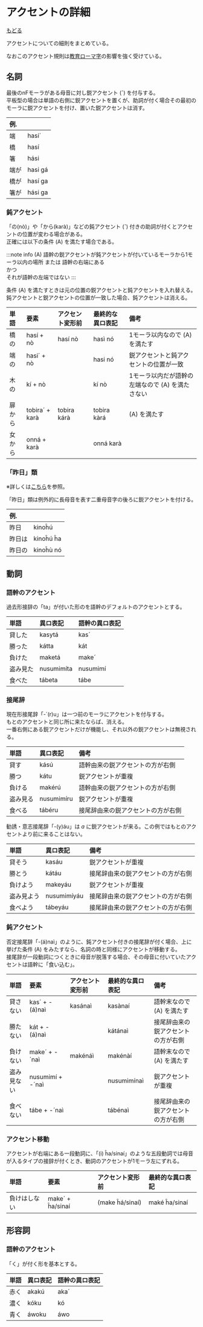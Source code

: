 # アクセントの詳細

[もどる](../index.md)

アクセントについての細則をまとめている。

なおこのアクセント規則は[教育ローマ字](https://github.com/NihongoTopics/Kyouro/blob/master/Proposing%20a%20new%20romanization%20system%20of%20Japanese%20(book).pdf)の影響を強く受けている。

## 名詞

最後のnFモーラがある母音に対し鋭アクセント (__´__) を付与する。  
平板型の場合は単語の右側に鋭アクセントを置くが、助詞が付く場合その最初のモーラに鋭アクセントを付け、置いた鋭アクセントは消す。

|例.||
|:---|:---|
|端|hasi´|
|橋|hasí|
|箸|hási|
|端が|hasi gá|
|橋が|hasí ga|
|箸が|hási ga|

### 鈍アクセント

「の(nò)」や「から(karà)」などの鈍アクセント (__`__) 付きの助詞が付くとアクセントの位置が変わる場合がある。  
正確には以下の条件 (A) を満たす場合である。

:::note info
(A) 語幹の鋭アクセントが鈍アクセントが付いているモーラから1モーラ以内の場所 または 語幹の右端にある  
かつ  
それが語幹の左端ではない
:::

条件 (A) を満たすときは元の位置の鋭アクセントと鈍アクセントを入れ替える。  
鈍アクセントと鋭アクセントの位置が一致した場合、鈍アクセントは消える。

|単語|要素|アクセント変形前|最終的な異ロ表記|備考|
|:---|:---|:---|:---|:---|
|橋の|hasí \+ nò|hasí nò|hasì nó|1モーラ以内なので (A) を満たす|
|端の|hasi´ \+ nò||hasi nó|鋭アクセントと鈍アクセントの位置が一致|
|木の|kí \+ nò||kí nò|1モーラ以内だが語幹の左端なので (A) を満たさない|
|扉から|tobira´ \+ karà|tobira kárà|tobira kàrá|(A) を満たす|
|女から|onná \+ karà||onná karà||

### 「昨日」類

※詳しくは[こちら](https://note.com/j9a/n/n7a7910ca3d89)を参照。

「昨日」類は例外的に長母音を表す二重母音字の後ろに鋭アクセントを付ける。

|例.||
|:---|:---|
|昨日|kinoĥú|
|昨日は|kinoĥú ĥa|
|昨日の|kinoĥù nó|

## 動詞

### 語幹のアクセント

過去形接辞の「ta」が付いた形のを語幹のデフォルトのアクセントとする。

|単語|異ロ表記|語幹の異ロ表記|
|:---|:---|:---|
|貸した|kasytá|kas´|
|勝った|kátta|kát|
|負けた|maketá|make´|
|盗み見た|nusumimíta|nusumimí|
|食べた|tábeta|tábe|

### 接尾辞

現在形接尾辞「\-´(r)u」は一つ前のモーラにアクセントを付与する。  
もとのアクセントと同じ所に来たならば、消える。  
一番右側にある鋭アクセントだけが機能し、それ以外の鋭アクセントは無視される。

|単語|異ロ表記|備考|
|:---|:---|:---|
|貸す|kású|語幹由来の鋭アクセントの方が右側|
|勝つ|kátu|鋭アクセントが重複|
|負ける|makérú|語幹由来の鋭アクセントの方が右側|
|盗み見る|nusumimíru|鋭アクセントが重複|
|食べる|tábéru|接尾辞由来の鋭アクセントの方が右側|

勧誘・意志接尾辞「\-(y)áu」は _a_ に鋭アクセントが来る。この例ではもとのアクセントより前に来ることはない。

|単語|異ロ表記|備考|
|:---|:---|:---|
|貸そう|kasáu|鋭アクセントが重複|
|勝とう|kátáu|接尾辞由来の鋭アクセントの方が右側|
|負けよう|makeyáu|鋭アクセントが重複|
|盗み見よう|nusumimíyáu|接尾辞由来の鋭アクセントの方が右側|
|食べよう|tábeyáu|接尾辞由来の鋭アクセントの方が右側|

### 鈍アクセント

否定接尾辞「\-(á)naì」のように、鈍アクセント付きの接尾辞が付く場合、上に挙げた条件 (A) をみたすなら、名詞の時と同様にアクセントが移動する。  
接尾辞が一段動詞につくときに母音が脱落する場合、その母音に付いていたアクセントは語幹に「食い込む」。

|単語|要素|アクセント変形前|最終的な異ロ表記|備考|
|:---|:---|:---|:---|:---|
|貸さない|kas´ \+ \-(á)naì|kasánaì|kasànaí|語幹末なので (A) を満たす|
|勝たない|kát \+ \-(á)naì||kátánaì|接尾辞由来の鋭アクセントの方が右側|
|負けない|make´ \+ \-´naì|makénáì|makénàí|語幹末なので (A) を満たす|
|盗み見ない|nusumimí \+ \-´naì||nusumimínaì|鋭アクセントが重複|
|食べない|tábe \+ \-´naì||tábénaì|接尾辞由来の鋭アクセントの方が右側|

### アクセント移動

アクセントが右端にある一段動詞に、「(i) ĥa/sinaí」のような五段動詞では母音が入るタイプの接辞が付くとき、動詞のアクセントが1モーラ左にずれる。

|単語|要素|アクセント変形前|最終的な異ロ表記|
|:---|:---|:---|:---|
|負けはしない|make´ \+ ĥa/sinaí|(make ĥá/sinaí)|maké ĥa/sinaí|


## 形容詞

### 語幹のアクセント

「く」が付く形を基本とする。

|単語|異ロ表記|語幹の異ロ表記|
|:---|:---|:---|
|赤く|akakú|aka´|
|濃く|kóku|kó|
|青く|áwoku|áwo|

